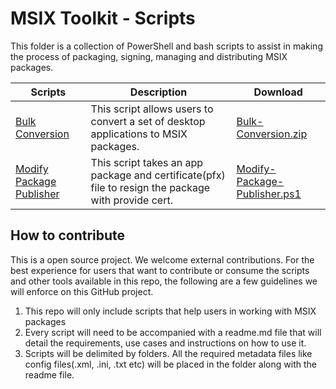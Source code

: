 # MSIX Toolkit - Scripts

This folder is a collection of PowerShell and bash scripts to assist in making the process of packaging, signing, managing and distributing MSIX packages. 

| Scripts | Description | Download |
|---|---|---|
| [Bulk Conversion](BulkConversion/README.md) | This script allows users to convert a set of desktop applications to MSIX packages. | [Bulk-Conversion.zip](https://github.com/microsoft/MSIX-Toolkit/releases/download/v1.0/Bulk-Conversion.zip)
| [Modify Package Publisher](ModifyPackagePublisher/readme.md) | This script takes an app package and certificate(pfx) file to resign the package with provide cert.| [Modify-Package-Publisher.ps1](https://github.com/microsoft/MSIX-Toolkit/releases/download/v1.1/modify-package-publisher.ps1)|

## How to contribute

This is a open source project. We welcome external contributions. For the best experience for users that want to contribute or consume the scripts and other tools available in this repo, the following are a few guidelines we will enforce on this GitHub project. 

1. This repo will only include scripts that help users in working with MSIX packages 
2. Every script will need to be accompanied with a readme.md file that will detail the requirements, use cases and instructions on how to use it.
3. Scripts will be delimited by folders. All the required metadata files like config files(.xml, .ini, .txt etc) will be placed in the folder along with the readme file.
